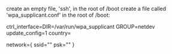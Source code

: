 create an empty file, 'ssh', in the root of /boot
create a file called 'wpa_supplicant.conf' in the root of /boot:

ctrl_interface=DIR=/var/run/wpa_supplicant GROUP=netdev
update_config=1
country=<Insert country code here>

network={
 ssid="<Name of your WiFi>"
  psk="<Password for your WiFi>"
  }

